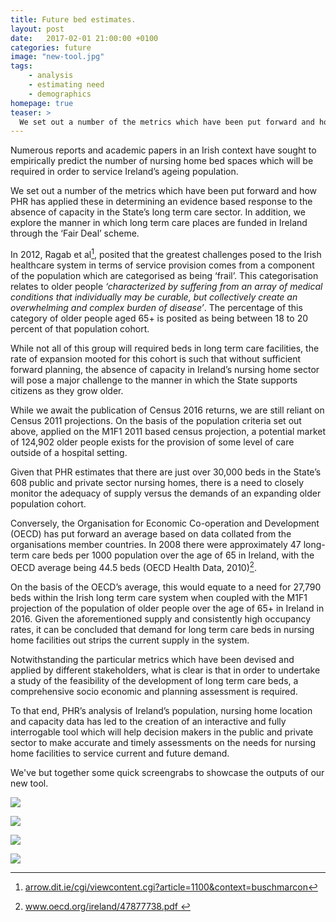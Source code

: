 ```yaml
---
title: Future bed estimates.
layout: post
date:   2017-02-01 21:00:00 +0100
categories: future
image: "new-tool.jpg"
tags: 
    - analysis
    - estimating need
    - demographics
homepage: true
teaser: >
  We set out a number of the metrics which have been put forward and how PHR has applied these in determining an evidence based response to the absence of capacity in the State’s long term care sector.
---
```


Numerous reports and academic papers in an Irish context have sought to empirically predict the number of nursing home bed spaces which will be required in order to service Ireland’s ageing population. 

We set out a number of the metrics which have been put forward and how PHR has applied these in determining an evidence based response to the absence of capacity in the State’s long term care sector. In addition, we explore the manner in which long term care places are funded in Ireland through the ‘Fair Deal’ scheme.

In 2012,  Ragab et al[^1], posited that the greatest challenges posed to the Irish healthcare system in terms of service provision comes from a component of the population which are categorised as being ‘frail’. This categorisation relates to older people *‘characterized by suffering from an array of medical conditions that individually may be curable, but collectively create an overwhelming and complex burden of disease’*. The percentage of this category of older people aged 65+ is posited as being between 18 to 20 percent of that population cohort. 

While not all of this group will required beds in long term care facilities, the rate of expansion mooted for this cohort is such that without sufficient forward planning, the absence of capacity in Ireland’s nursing home sector will pose a major challenge to the manner in which the State supports citizens as they grow older. 

While we await the publication of Census 2016 returns, we are still reliant on Census 2011 projections. On the basis of the population criteria set out above, applied on the M1F1 2011 based census projection, a potential market of 124,902 older people exists for the provision of some level of care outside of a hospital setting. 

Given that PHR estimates that there are just over 30,000 beds in the State’s 608 public and private sector nursing homes, there is a need to closely monitor the adequacy of supply versus the demands of an expanding older population cohort.

Conversely, the Organisation for Economic Co-operation and Development (OECD) has put forward an average based on data collated from the organisations member countries. In 2008 there were approximately 47 long-term care beds per 1000 population over the age of 65 in Ireland, with the OECD average being 44.5 beds (OECD Health Data, 2010)[^2].

On the basis of the OECD’s average, this would equate to a need for 27,790 beds within the Irish long term care system when coupled with the M1F1 projection of the population of older people over the age of 65+ in Ireland in 2016. Given the aforementioned supply and consistently high occupancy rates, it can be concluded that demand for long term care beds in nursing home facilities out strips the current supply in the system. 

Notwithstanding the particular metrics which have been devised and applied by different stakeholders, what is clear is that in order to undertake a study of the feasibility of the development of long term care beds, a comprehensive socio economic and planning assessment is required. 

To that end, PHR’s analysis of Ireland’s population, nursing home location and capacity data has led to the creation of an interactive and fully interrogable tool which will help decision makers in the public and private sector to make accurate and timely assessments on the needs for nursing home facilities to service current and future demand. 

We've but together some quick screengrabs to showcase the outputs of our new tool.

![]({{site.baseurl}}/assets/graphics/content/new-tool.png)

![]({{site.baseurl}}/assets/graphics/content/new-tool-1.png)

![]({{site.baseurl}}/assets/graphics/content/new-tool-2.png)

![]({{site.baseurl}}/assets/graphics/content/new-tool-3.png)


[^1]: [arrow.dit.ie/cgi/viewcontent.cgi?article=1100&context=buschmarcon](https://arrow.dit.ie/cgi/viewcontent.cgi?article=1100&context=buschmarcon)
[^2]: [www.oecd.org/ireland/47877738.pdf ](https://www.oecd.org/ireland/47877738.pdf)